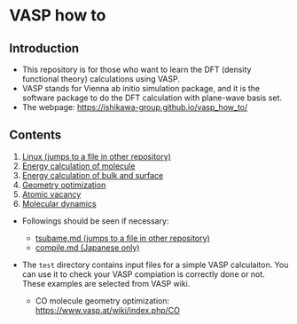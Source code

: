 # VASP how to
## Introduction
* This repository is for those who want to learn the DFT (density functional theory) calculations using VASP.
* VASP stands for Vienna ab initio simulation package, and it is the software package to do the DFT calculation with plane-wave basis set.
* The webpage: https://ishikawa-group.github.io/vasp_how_to/

## Contents
1. [Linux (jumps to a file in other repository)](https://github.com/ishikawa-group/gaussian_how_to/blob/main/linux.md)
2. [Energy calculation of molecule](./markdown/english/energy_molecule.md)
3. [Energy calculation of bulk and surface](./markdown/english/energy_bulk.md)
4. [Geometry optimization](./markdown/english/optimization.md)
5. [Atomic vacancy](./markdown/english/vacancy.md)
6. [Molecular dynamics](./markdown/english/molecular_dynamics.md)

* Followings should be seen if necessary:
  + [tsubame.md (jumps to a file in other repository)](https://github.com/ishikawa-group/gaussian_how_to/blob/main/tsubame.md)
  + [compile.md (Japanese only)](./markdown/compile/compile_jp.md)

* The `test` directory contains input files for a simple VASP calculaiton. You can use it to check your VASP compiation is correctly done or not.
These examples are selected from VASP wiki.
  + CO molecule geometry optimization: https://www.vasp.at/wiki/index.php/CO

